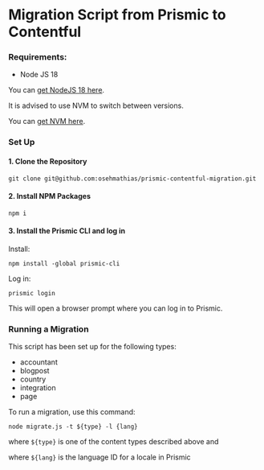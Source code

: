 # Migration Script from Prismic to Contentful

### Requirements:

- Node JS 18

You can [get NodeJS 18 here](https://nodejs.org/en/download/current/).

It is advised to use NVM to switch between versions.

You can [get NVM here](https://github.com/nvm-sh/nvm).

### Set Up

#### 1. Clone the Repository

`git clone git@github.com:osehmathias/prismic-contentful-migration.git`

#### 2. Install NPM Packages

`npm i`

#### 3. Install the Prismic CLI and log in

Install:

`npm install -global prismic-cli`

Log in:

`prismic login`

This will open a browser prompt where you can log in to Prismic.

### Running a Migration

This script has been set up for the following types:

- accountant
- blogpost
- country
- integration
- page

To run a migration, use this command:

`node migrate.js -t ${type} -l {lang}`

where `${type}` is one of the content types described above and

where `${lang}` is the language ID for a locale in Prismic
